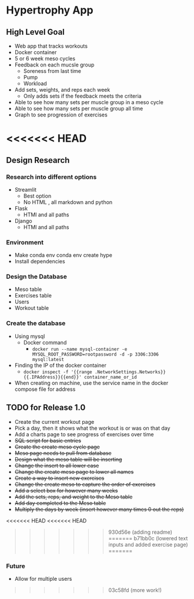 # Hypertrophy App

## High Level Goal

- Web app that tracks workouts
- Docker container
- 5 or 6 week meso cycles
- Feedback on each mucsle group
    - Soreness from last time
    - Pump
    - Workload
- Add sets, weights, and reps each week
    - Only adds sets if the feedback meets the criteria
- Able to see how many sets per muscle group in a meso cycle
- Able to see how many sets per muscle group all time
- Graph to see progression of exercises

<<<<<<< HEAD
=======
## Design Research

### Research into different options

- Streamlit
    - Best option
    - No HTML , all markdown and python
- Flask
    - HTMl and all paths
- Django
    - HTMl and all paths

### Environment

- Make conda env
    conda env create hype
- Install dependencies

### Design the Database

- Meso table
- Exercises table
- Users 
- Workout table

### Create the database

- Using mysql
    - Docker command
        - `docker run --name mysql-container -e MYSQL_ROOT_PASSWORD=rootpassword -d -p 3306:3306 mysql:latest`
- Finding the IP of the docker container
    - `docker inspect -f '{{range .NetworkSettings.Networks}}{{.IPAddress}}{{end}}' container_name_or_id`
- When creating on machine, use the service name in the docker compose file for address

## TODO for Release 1.0

- Create the current workout page
- Pick a day, then it shows what the workout is or was on that day
- Add a charts page to see progress of exercises over time
- ~~SQL script for basic entries~~
- ~~Create the create meso cycle page~~
- ~~Meso page needs to pull from database~~
- ~~Design what the meso table will be inserting~~
- ~~Change the insert to all lower case~~
- ~~Change the create meso page to lower all names~~
- ~~Create a way to insert new exercises~~
- ~~Change the create meso to capture the order of exercises~~
- ~~Add a select box for however many weeks~~
- ~~Add the sets, reps, and weight to the Meso table~~
- ~~Add day completed to the Meso table~~
- ~~Multiply the days by week (insert however many times 0 out the reps)~~

<<<<<<< HEAD
<<<<<<< HEAD

>>>>>>> 930d56e (adding readme)
=======
>>>>>>> b71bb0c (lowered text inputs and added exercise page)
=======
### Future

- Allow for multiple users
>>>>>>> 03c58fd (more work!)
